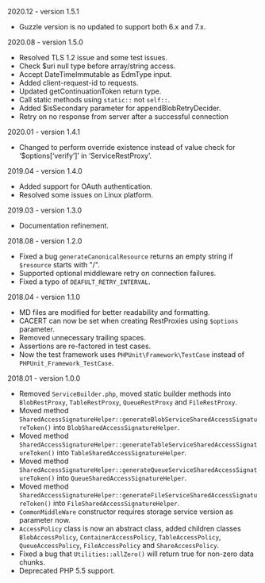 2020.12 - version 1.5.1
* Guzzle version is no updated to support both 6.x and 7.x.

2020.08 - version 1.5.0
* Resolved TLS 1.2 issue and some test issues.
* Check $uri null type before array/string access.
* Accept DateTimeImmutable as EdmType input.
* Added client-request-id to requests.
* Updated getContinuationToken return type.
* Call static methods using `static::` not `self::`.
* Added $isSecondary parameter for appendBlobRetryDecider.
* Retry on no response from server after a successful connection

2020.01 - version 1.4.1
* Changed to perform override existence instead of value check for ‘$options[‘verify’]’ in ‘ServiceRestProxy’.

2019.04 - version 1.4.0
* Added support for OAuth authentication.
* Resolved some issues on Linux platform.

2019.03 - version 1.3.0
* Documentation refinement.

2018.08 - version 1.2.0

* Fixed a bug `generateCanonicalResource` returns an empty string if `$resource` starts with "/".
* Supported optional middleware retry on connection failures.
* Fixed a typo of `DEAFULT_RETRY_INTERVAL`.

2018.04 - version 1.1.0

* MD files are modified for better readability and formatting.
* CACERT can now be set when creating RestProxies using `$options` parameter.
* Removed unnecessary trailing spaces.
* Assertions are re-factored in test cases.
* Now the test framework uses `PHPUnit\Framework\TestCase` instead of `PHPUnit_Framework_TestCase`.

2018.01 - version 1.0.0

* Removed `ServiceBuilder.php`, moved static builder methods into `BlobRestProxy`, `TableRestProxy`, `QueueRestProxy` and `FileRestProxy`.
* Moved method `SharedAccessSignatureHelper::generateBlobServiceSharedAccessSignatureToken()` into `BlobSharedAccessSignatureHelper`.
* Moved method `SharedAccessSignatureHelper::generateTableServiceSharedAccessSignatureToken()` into `TableSharedAccessSignatureHelper`.
* Moved method `SharedAccessSignatureHelper::generateQueueServiceSharedAccessSignatureToken()` into `QueueSharedAccessSignatureHelper`.
* Moved method `SharedAccessSignatureHelper::generateFileServiceSharedAccessSignatureToken()` into `FileSharedAccessSignatureHelper`.
* `CommonMiddleWare` constructor requires storage service version as parameter now.
* `AccessPolicy` class is now an abstract class, added children classes `BlobAccessPolicy`, `ContainerAccessPolicy`, `TableAccessPolicy`, `QueueAccessPolicy`, `FileAccessPolicy` and `ShareAccessPolicy`.
* Fixed a bug that `Utilities::allZero()` will return true for non-zero data chunks.
* Deprecated PHP 5.5 support.